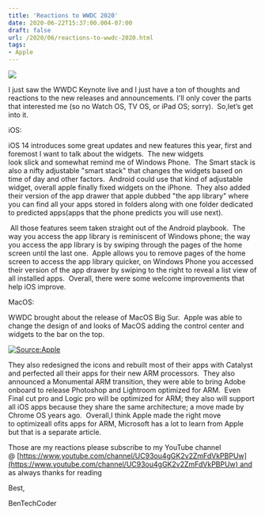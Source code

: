```yaml
---
title: 'Reactions to WWDC 2020'
date: 2020-06-22T15:37:00.004-07:00
draft: false
url: /2020/06/reactions-to-wwdc-2020.html
tags: 
- Apple
---
```


  

[![](https://1.bp.blogspot.com/-x_ySA0cr0Qo/XvEe1jf7kuI/AAAAAAAAHcs/SlpLsCkcSvwQUgOLHqhzVu1a7wbI2GA7ACK4BGAsYHg/w500-h335/Apple%2Blogo.jpg)](https://1.bp.blogspot.com/-x_ySA0cr0Qo/XvEe1jf7kuI/AAAAAAAAHcs/SlpLsCkcSvwQUgOLHqhzVu1a7wbI2GA7ACK4BGAsYHg/s1476/Apple%2Blogo.jpg)

  

  

  

  

  

I just saw the WWDC Keynote live and I just have a ton of thoughts and reactions to the new releases and announcements. I'll only cover the parts that interested me (so no Watch OS, TV OS, or iPad OS; sorry).  So,let’s get into it.

  

iOS:

iOS 14 introduces some great updates and new features this year, first and foremost I want to talk about the widgets.  The new widgets look slick and somewhat remind me of Windows Phone.  The Smart stack is also a nifty adjustable "smart stack" that changes the widgets based on time of day and other factors.  Android could use that kind of adjustable widget, overall apple finally fixed widgets on the iPhone.  They also added their version of the app drawer that apple dubbed "the app library" where you can find all your apps stored in folders along with one folder dedicated to predicted apps(apps that the phone predicts you will use next). 

  

 All those features seem taken straight out of the Android playbook.  The way you access the app library is reminiscent of Windows phone; the way you access the app library is by swiping through the pages of the home screen until the last one.  Apple allows you to remove pages of the home screen to access the app library quicker, on Windows Phone you accessed their version of the app drawer by swiping to the right to reveal a list view of all installed apps.  Overall, there were some welcome improvements that help iOS improve.

MacOS:

  

WWDC brought about the release of MacOS Big Sur.  Apple was able to change the design of and looks of MacOS adding the control center and widgets to the bar on the top. 

[![Source:Apple](https://1.bp.blogspot.com/-5Qvm_qEppy4/XvEyeA3FczI/AAAAAAAAHdI/B47A7qJyw1khgF2So6DwnDm-DCCnCUuegCK4BGAsYHg/w500-h283/MacOS%2BBig%2BSur.jpg "Source:Apple")](https://1.bp.blogspot.com/-5Qvm_qEppy4/XvEyeA3FczI/AAAAAAAAHdI/B47A7qJyw1khgF2So6DwnDm-DCCnCUuegCK4BGAsYHg/s2148/MacOS%2BBig%2BSur.jpg)

  

They also redesigned the icons and rebuilt most of their apps with Catalyst and perfected all their apps for their new ARM processors.  They also announced a Monumental ARM transition, they were able to bring Adobe onboard to release Photoshop and Lightroom optimized for ARM.  Even Final cut pro and Logic pro will be optimized for ARM; they also will support all iOS apps because they share the same architecture; a move made by Chrome OS years ago.  Overall,I think Apple made the right move to optimizeall ofits apps for ARM, Microsoft has a lot to learn from Apple but that is a separate article.

  

  

Those are my reactions please subscribe to my YouTube channel @ [https://www.youtube.com/channel/UC93ou4gGK2v2ZmFdVkPBPUw](https://www.youtube.com/channel/UC93ou4gGK2v2ZmFdVkPBPUw) and as always thanks for reading

  

  

Best,

BenTechCoder